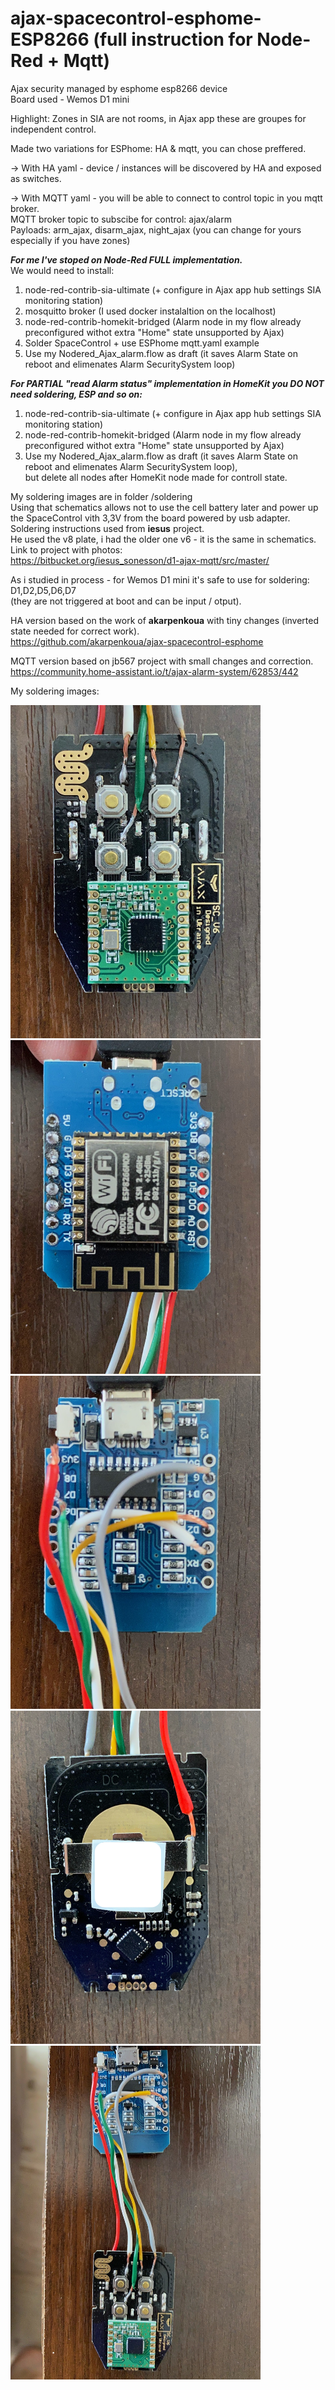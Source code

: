 # ajax-spacecontrol-esphome-ESP8266 (full instruction for Node-Red + Mqtt)  
Ajax security managed by esphome esp8266 device  
Board used - Wemos D1 mini  

Highlight: Zones in SIA are not rooms, in Ajax app these are groupes for independent control.  

Made two variations for ESPhome: HA & mqtt, you can chose preffered.  

-> With HA yaml - device / instances will be discovered by HA and exposed as switches.  

-> With MQTT yaml - you will be able to connect to control topic in you mqtt broker.  
MQTT broker topic to subscibe for control: ajax/alarm  
Payloads: arm_ajax, disarm_ajax, night_ajax (you can change for yours especially if you have zones)  

_**For me I've stoped on Node-Red FULL implementation.**_  
We would need to install:  
1. node-red-contrib-sia-ultimate (+ configure in Ajax app hub settings SIA monitoring station)  
2. mosquitto broker (I used docker instalaltion on the localhost)
3. node-red-contrib-homekit-bridged (Alarm node in my flow already preconfigured withot extra "Home" state unsupported by Ajax)
4. Solder SpaceControl + use ESPhome mqtt.yaml example  
5. Use my Nodered_Ajax_alarm.flow as draft (it saves Alarm State on reboot and elimenates Alarm SecuritySystem loop)  

_**For PARTIAL "read Alarm status" implementation in HomeKit you DO NOT need soldering, ESP and so on:**_  
1. node-red-contrib-sia-ultimate (+ configure in Ajax app hub settings SIA monitoring station)  
3. node-red-contrib-homekit-bridged (Alarm node in my flow already preconfigured withot extra "Home" state unsupported by Ajax)
5. Use my Nodered_Ajax_alarm.flow as draft (it saves Alarm State on reboot and elimenates Alarm SecuritySystem loop),   
but delete all nodes after HomeKit node made for controll state.

My soldering images are in folder /soldering  
Using that schematics allows not to use the cell battery later and power up the SpaceControl vith 3,3V from the board powered by usb adapter.  
Soldering instructions used from **iesus** project.  
He used the v8 plate, i had the older one v6 - it is the same in schematics.  
Link to project with photos:  
https://bitbucket.org/iesus_sonesson/d1-ajax-mqtt/src/master/  

As i studied in process - for Wemos D1 mini it's safe to use for soldering: D1,D2,D5,D6,D7  
(they are not triggered at boot and can be input / otput). 

HA version based on the work of **akarpenkoua** with tiny changes (inverted state needed for correct work).  
https://github.com/akarpenkoua/ajax-spacecontrol-esphome  

MQTT version based on jb567 project with small changes and correction.  
https://community.home-assistant.io/t/ajax-alarm-system/62853/442    

My soldering images:  

<img src="/soldering/1.jpeg" width="400"/>
<img src="/soldering/2.jpeg" width="400"/>
<img src="/soldering/3.jpeg" width="400"/>
<img src="/soldering/4.jpeg" width="400"/>
<img src="/soldering/5.jpeg" width="400"/>
